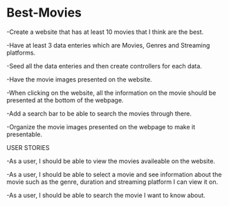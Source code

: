 # Best-Movies

-Create a website that has at least 10 movies that I think are the best.

-Have at least 3 data enteries which are Movies, Genres and Streaming platforms.

-Seed all the data enteries and then create controllers for each data. 

-Have the movie images presented on the website.

-When clicking on the website, all the information on the movie should be presented at the bottom of the webpage.

-Add a search bar to be able to search the movies through there.

-Organize the movie images presented on the webpage to make it presentable.

USER STORIES

-As a user, I should be able to view the movies availeable on the website.

-As a user, I should be able to select a movie and see information about the movie such as the genre, duration and streaming platform I can view it on.

-As a user, I should be able to search the movie I want to know about.




